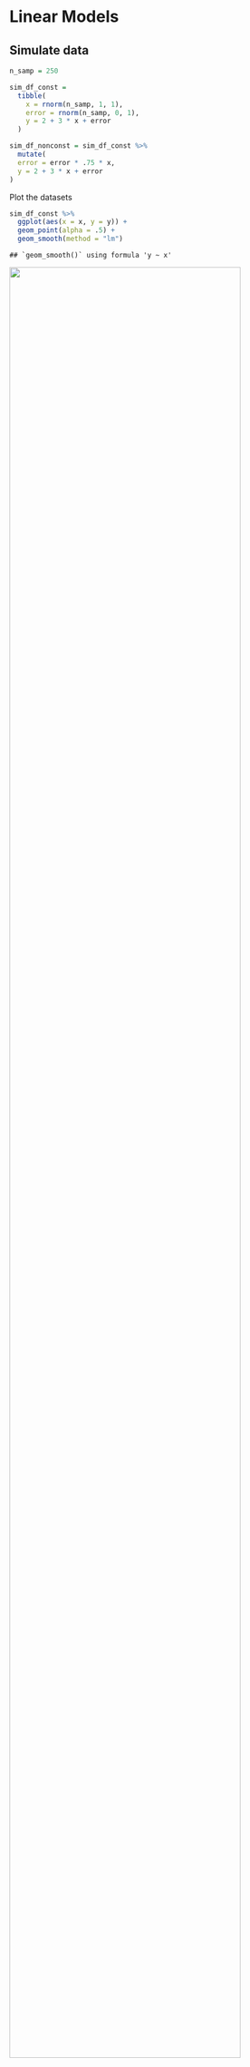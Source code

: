 Linear Models
================

## Simulate data

``` r
n_samp = 250

sim_df_const = 
  tibble(
    x = rnorm(n_samp, 1, 1),
    error = rnorm(n_samp, 0, 1),
    y = 2 + 3 * x + error
  )

sim_df_nonconst = sim_df_const %>% 
  mutate(
  error = error * .75 * x,
  y = 2 + 3 * x + error
)
```

Plot the datasets

``` r
sim_df_const %>% 
  ggplot(aes(x = x, y = y)) + 
  geom_point(alpha = .5) +
  geom_smooth(method = "lm")
```

    ## `geom_smooth()` using formula 'y ~ x'

<img src="bootstrapping_files/figure-gfm/unnamed-chunk-2-1.png" width="90%" />

``` r
sim_df_nonconst %>% 
  ggplot(aes(x = x, y = y)) + 
  geom_point(alpha = .5) +
  geom_smooth(method = "lm")
```

    ## `geom_smooth()` using formula 'y ~ x'

<img src="bootstrapping_files/figure-gfm/unnamed-chunk-2-2.png" width="90%" />

``` r
lm(y ~ x, data = sim_df_const) %>% broom::tidy()
```

    ## # A tibble: 2 x 5
    ##   term        estimate std.error statistic   p.value
    ##   <chr>          <dbl>     <dbl>     <dbl>     <dbl>
    ## 1 (Intercept)     1.98    0.0981      20.2 3.65e- 54
    ## 2 x               3.04    0.0699      43.5 3.84e-118

``` r
lm(y ~ x, data = sim_df_nonconst) %>% broom::tidy()
```

    ## # A tibble: 2 x 5
    ##   term        estimate std.error statistic   p.value
    ##   <chr>          <dbl>     <dbl>     <dbl>     <dbl>
    ## 1 (Intercept)     1.93    0.105       18.5 1.88e- 48
    ## 2 x               3.11    0.0747      41.7 5.76e-114

## Draw one bootstrap sample

``` r
boot_sample = function(df){
  
  sample_frac(df, replace = TRUE) %>% 
    arrange(x)
  
}
```

Check if the function works:

``` r
boot_sample(sim_df_nonconst) %>% 
  ggplot(aes(x = x, y = y)) + 
  geom_point(alpha = .3) +
  geom_smooth(method = "lm") +
  ylim (-5, 16)
```

    ## `geom_smooth()` using formula 'y ~ x'

<img src="bootstrapping_files/figure-gfm/unnamed-chunk-5-1.png" width="90%" />

``` r
boot_sample(sim_df_nonconst) %>% 
  lm(y ~ x, data = .) %>% 
  broom::tidy()
```

    ## # A tibble: 2 x 5
    ##   term        estimate std.error statistic   p.value
    ##   <chr>          <dbl>     <dbl>     <dbl>     <dbl>
    ## 1 (Intercept)     1.90    0.0982      19.3 2.45e- 51
    ## 2 x               3.14    0.0688      45.6 1.18e-122

## Many samples and analysis

``` r
boot_straps =
  tibble(
    strap_number = 1:1000,
    strap_sample = rerun (1000, boot_sample(sim_df_nonconst))
  )
```

Can I run my analysis on these?

``` r
boot_results =
  boot_straps %>% 
  mutate(
    models = map(.x = strap_sample, ~lm(y ~ x, data = .x)),
    results = map(models, broom::tidy)
  ) %>% 
  select(strap_number, results) %>% 
  unnest(results)
```

What do we have now?

``` r
boot_results %>% 
  group_by(term) %>% 
  summarize(
    av_estimate = mean(estimate),
    sd_estimate = sd(estimate))
```

    ## `summarise()` ungrouping output (override with `.groups` argument)

    ## # A tibble: 2 x 3
    ##   term        av_estimate sd_estimate
    ##   <chr>             <dbl>       <dbl>
    ## 1 (Intercept)        1.93      0.0748
    ## 2 x                  3.11      0.101

Look at the distribution:

``` r
boot_results %>% 
  filter(term == "x") %>% 
  ggplot(aes(x = estimate)) +
  geom_density()
```

<img src="bootstrapping_files/figure-gfm/unnamed-chunk-10-1.png" width="90%" />

Construct a bootstrap confidence interval:

``` r
boot_results %>% 
  group_by(term) %>% 
  summarize(
    ci_lower = quantile(estimate, 0.025),
    ci_upper = quantile(estimate, 0.975)
  )
```

    ## `summarise()` ungrouping output (override with `.groups` argument)

    ## # A tibble: 2 x 3
    ##   term        ci_lower ci_upper
    ##   <chr>          <dbl>    <dbl>
    ## 1 (Intercept)     1.79     2.08
    ## 2 x               2.91     3.31

## Bootstrap using modelr

Can anything be simplified? Yes.

``` r
sim_df_nonconst %>% 
  modelr::bootstrap(1000, id = "strap_number") %>% 
  mutate(
    models = map(.x = strap, ~lm(y ~ x, data = .x)),
    results = map(models, broom::tidy)
  ) %>% 
  select(strap_number, results) %>% 
  unnest(results) %>% 
  group_by(term) %>% 
  summarize(
    av_estimate = mean(estimate),
    sd_estimate = sd(estimate))
```

    ## `summarise()` ungrouping output (override with `.groups` argument)

    ## # A tibble: 2 x 3
    ##   term        av_estimate sd_estimate
    ##   <chr>             <dbl>       <dbl>
    ## 1 (Intercept)        1.93      0.0762
    ## 2 x                  3.11      0.104

## Revisit NYC Airbnb dataset

``` r
data("nyc_airbnb")

nyc_airbnb = 
  nyc_airbnb %>% 
  mutate(stars = review_scores_location / 2) %>% 
  rename(
    borough = neighbourhood_group,
    neighborhood = neighbourhood) %>% 
  filter(borough != "Staten Island") %>% 
  select(price, stars, borough, neighborhood, room_type)
```

``` r
nyc_airbnb %>% 
  ggplot(aes(x = stars, y = price)) +
  geom_point()
```

    ## Warning: Removed 9962 rows containing missing values (geom_point).

<img src="bootstrapping_files/figure-gfm/unnamed-chunk-14-1.png" width="90%" />

``` r
airbnb_boot_results =
  nyc_airbnb %>% 
  filter(borough == "Manhattan") %>% 
  drop_na(stars) %>% 
  modelr::bootstrap(1000, id = "strap_number") %>% 
  mutate(
    models = map(.x = strap, ~lm(price ~ stars, data = .x)),
    results = map(models, broom::tidy)
  ) %>% 
  select(strap_number, results) %>% 
  unnest(results)

airbnb_boot_results %>% 
  group_by(term) %>% 
  summarize(
    av_estimate = mean(estimate),
    sd_estimate = sd(estimate))
```

    ## `summarise()` ungrouping output (override with `.groups` argument)

    ## # A tibble: 2 x 3
    ##   term        av_estimate sd_estimate
    ##   <chr>             <dbl>       <dbl>
    ## 1 (Intercept)       -35.0       31.3 
    ## 2 stars              43.4        6.34

Compare this to lm:

``` r
nyc_airbnb %>% 
  filter(borough == "Manhattan") %>% 
  drop_na(stars) %>% 
  lm(price ~ stars, data = .) %>% 
  broom::tidy()
```

    ## # A tibble: 2 x 5
    ##   term        estimate std.error statistic  p.value
    ##   <chr>          <dbl>     <dbl>     <dbl>    <dbl>
    ## 1 (Intercept)    -34.3     22.9      -1.50 1.35e- 1
    ## 2 stars           43.3      4.78      9.07 1.39e-19

``` r
airbnb_boot_results %>% 
  filter(term == "stars") %>% 
  ggplot(aes(x = estimate)) +
  geom_density()
```

<img src="bootstrapping_files/figure-gfm/unnamed-chunk-17-1.png" width="90%" />
